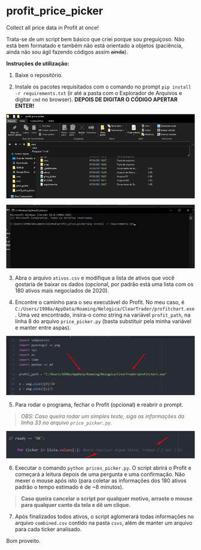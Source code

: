 # profit_price_picker

 Collect all price data in Profit at once!

Trata-se de um script bem básico que criei porque sou preguiçoso. Não está bem formatado e também não está orientado a objetos (paciência, ainda não sou ágil fazendo códigos assim ~~ainda~~).

**Instruções de utilização:**

1. Baixe o repositório.

2. Instale os pacotes requisitados com o comando no prompt `pip install -r requirements.txt` (ir até a pasta com o Explorador de Arquivos e digitar `cmd` no browser). **DEPOIS DE DIGITAR O CÓDIGO APERTAR ENTER!**

![Alt text](imgs/cmd.png?raw=true "Como abrir o prompt já no path certo")

![Alt text](imgs/pipinstall.png?raw=true "Como instalar os pacotes requeridos")

3. Abra o arquivo `ativos.csv` e modifique a lista de ativos que você gostaria de baixar os dados (opcional, por padrão está uma lista com os 180 ativos mais negociados de 2020).

4. Encontre o caminho para o seu executável do Profit. No meu caso, é `C:/Users/1998a/AppData/Roaming/Nelogica/ClearTrader/profitchart.exe`. Uma vez encontrado, insira-o como string na variável `profit_path`, na linha 8 do arquivo `price_picker.py` (basta substituir pela minha variável e manter entre aspas).

![Alt text](imgs/path.png?raw=true "Como inserir o seu path do Profit")

5. Para rodar o programa, fechar o Profit (opcional) e reabrir o prompt. 

> *OBS: Caso queira rodar um simples teste, siga as informações da linha 33 no arquivo `price_picker.py`.*

![Alt text](imgs/teste.png?raw=true "Como rodar um teste")

6. Executar o comando `python prices_picker.py`. O script abrirá o Profit e começará a leitura depois de uma pergunta e uma confirmação.
Não mexer o mouse após isto (para coletar as informações dos 180 ativos padrão o tempo estimado é de ~8 minutos).

> **Caso queira cancelar o script por qualquer motivo, arraste o mouse para qualquer canto da tela e dê um clique.**

7. Após finalizados todos ativos, o script aglomerará todas informações no arquivo `combined.csv` contido na pasta `csvs`, além de manter um arquivo para cada ticker analisado.

Bom proveito.
